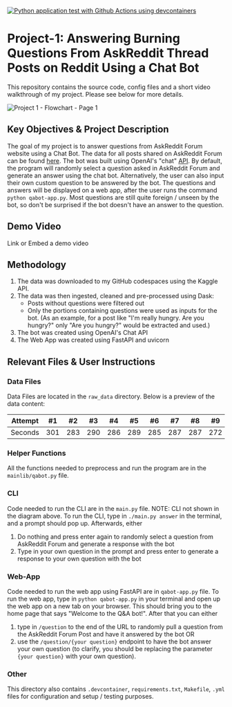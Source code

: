 [![Python application test with Github Actions using devcontainers](https://github.com/nogibjj/Project-1-Elisa-Chen/actions/workflows/main.yml/badge.svg)](https://github.com/nogibjj/Project-1-Elisa-Chen/actions/workflows/main.yml)

# Project-1: Answering Burning Questions From AskReddit Thread Posts on Reddit Using a Chat Bot
This repository contains the source code, config files and a short video walkthrough of my project. Please see below for more details.

![Project 1 - Flowchart - Page 1](https://user-images.githubusercontent.com/25168588/190188245-e4652052-7c01-4271-9af5-046cc9a83aed.png)

## Key Objectives & Project Description
The goal of my project is to answer questions from AskReddit Forum website using a Chat Bot. The data for all posts shared on AskReddit Forum can be found [here](https://www.kaggle.com/datasets/rodmcn/askreddit-questions-and-answers?select=reddit_questions.csv). The bot was built using OpenAI's "chat" [API](https://beta.openai.com/examples/default-chat). By default, the program will randomly select a question asked in AskReddit Forum and generate an answer using the chat bot. Alternatively, the user can also input their own custom question to be answered by the bot. The questions and answers will be displayed on a web app, after the user runs the command `python qabot-app.py`. Most questions are still quite foreign / unseen by the bot, so don't be surprised if the bot doesn't have an answer to the question.

## Demo Video
Link or Embed a demo video

## Methodology
1. The data was downloaded to my GitHub codespaces using the Kaggle API. 
2. The data was then ingested, cleaned and pre-processed using Dask:
    - Posts without questions were filtered out
    - Only the portions containing questions were used as inputs for the bot. (As an example, for a post like "I'm really hungry. Are you hungry?" only "Are you hungry?" would be extracted and used.)
3. The bot was created using OpenAI's Chat API
4. The Web App was created using FastAPI and uvicorn

## Relevant Files & User Instructions
### Data Files
Data Files are located in the `raw_data` directory. Below is a preview of the data content:

Attempt | #1 | #2 | #3 | #4 | #5 | #6 | #7 | #8 | #9 | #10 | #11
--- | --- | --- | --- |--- |--- |--- |--- |--- |--- |--- |---
Seconds | 301 | 283 | 290 | 286 | 289 | 285 | 287 | 287 | 272 | 276 | 269

### Helper Functions
All the functions needed to preprocess and run the program are in the `mainlib/qabot.py` file. 

### CLI
Code needed to run the CLI are in the `main.py` file. NOTE: CLI not shown in the diagram above. 
To run the CLI, type in `./main.py answer` in the terminal, and a prompt should pop up. Afterwards, either
1. Do nothing and press enter again to randomly select a question from AskReddit Forum and generate a response with the bot
2. Type in your own question in the prompt and press enter to generate a response to your own question with the bot

### Web-App
Code needed to run the web app using FastAPI are in `qabot-app.py` file. 
To run the web app, type in `python qabot-app.py` in your terminal and open up the web app on a new tab on your browser. This should bring you to the home page that says "Welcome to the Q&A bot!". After that you can either
1.  type in `/question` to the end of the URL to randomly pull a question from the AskReddit Forum Post and have it answered by the bot OR
2.  use the `/question/{your question}` endpoint to have the bot answer your own question (to clarify, you should be replacing the parameter `{your question}` with your own question).

### Other
This directory also contains `.devcontainer`, `requirements.txt`, `Makefile`, `.yml` files for configuration and setup / testing purposes. 
